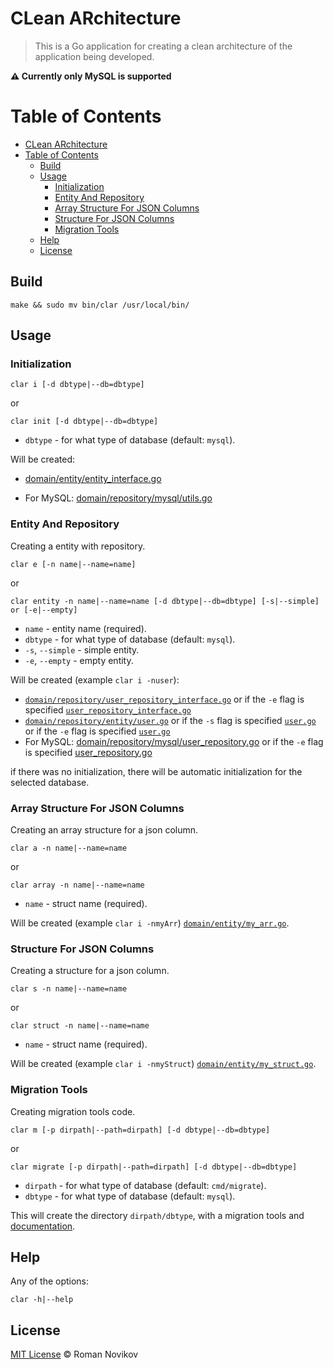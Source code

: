 # CLean ARchitecture
> This is a Go application for creating a clean architecture of the application being developed.

**⚠ Currently only MySQL is supported**

# Table of Contents
- [CLean ARchitecture](#clean-architecture)
- [Table of Contents](#table-of-contents)
  - [Build](#build)
  - [Usage](#usage)
    - [Initialization](#initialization)
    - [Entity And Repository](#entity-and-repository)
    - [Array Structure For JSON Columns](#array-structure-for-json-columns)
    - [Structure For JSON Columns](#structure-for-json-columns)
    - [Migration Tools](#migration-tools)
  - [Help](#help)
  - [License](#license)

## Build

```shell script
make && sudo mv bin/clar /usr/local/bin/
```

## Usage

### Initialization

```shell script
clar i [-d dbtype|--db=dbtype]
```
or
```shell script
clar init [-d dbtype|--db=dbtype]
```
- `dbtype` - for what type of database (default: `mysql`).

Will be created:

- [domain/entity/entity_interface.go](docs/entity_interface.md)

- For MySQL: [domain/repository/mysql/utils.go](docs/utils.md)

### Entity And Repository

Creating a entity with repository.

```shell script
clar e [-n name|--name=name]
```
or
```shell script
clar entity -n name|--name=name [-d dbtype|--db=dbtype] [-s|--simple] or [-e|--empty]
```
- `name` - entity name (required).
- `dbtype` - for what type of database (default: `mysql`).
- `-s`, `--simple` - simple entity.
- `-e`, `--empty` - empty entity.

Will be created (example `clar i -nuser`):

- [`domain/repository/user_repository_interface.go`](docs/user_repository_interface.md) or if the `-e` flag is specified [`user_repository_interface.go`](docs/empty_user_repository_interface.md)
- [`domain/repository/entity/user.go`](docs/user.md) or if the `-s` flag is specified [`user.go`](docs/simple_user.md) or if the `-e` flag is specified [`user.go`](docs/empty_user.md)
- For MySQL: [domain/repository/mysql/user_repository.go](docs/user_repository.md) or if the `-e` flag is specified [user_repository.go](docs/empty_user_repository.md)

if there was no initialization, there will be automatic initialization for the selected database.

### Array Structure For JSON Columns

Creating an array structure for a json column.

```shell script
clar a -n name|--name=name
```
or
```shell script
clar array -n name|--name=name
```
- `name` - struct name (required).

Will be created (example `clar i -nmyArr`) [`domain/entity/my_arr.go`](docs/my_arr.md).

### Structure For JSON Columns

Creating a structure for a json column.

```shell script
clar s -n name|--name=name
```
or
```shell script
clar struct -n name|--name=name
```
- `name` - struct name (required).

Will be created (example `clar i -nmyStruct`) [`domain/entity/my_struct.go`](docs/my_struct.md).

### Migration Tools

Creating migration tools code.

```shell script
clar m [-p dirpath|--path=dirpath] [-d dbtype|--db=dbtype]
```
or
```shell script
clar migrate [-p dirpath|--path=dirpath] [-d dbtype|--db=dbtype]
```
- `dirpath` - for what type of database (default: `cmd/migrate`).
- `dbtype` - for what type of database (default: `mysql`).

This will create the directory `dirpath/dbtype`, with a migration tools and [documentation](docs/migrate_readme.md).

## Help

Any of the options:

```shell script
clar -h|--help
```

## License

[MIT License](LICENSE) © Roman Novikov
